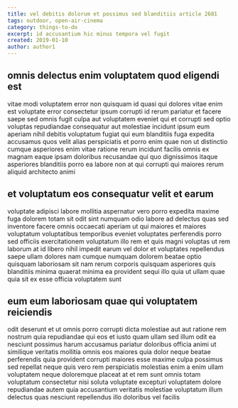 ```yaml
---
title: vel debitis dolorum et possimus sed blanditiis article 2681
tags: outdoor, open-air-cinema
category: things-to-do
excerpt: id accusantium hic minus tempora vel fugit
created: 2019-01-10
author: author1
---
```


## omnis delectus enim voluptatem quod eligendi est

vitae modi voluptatem error non quisquam id quasi qui dolores vitae enim est voluptate error consectetur ipsum corrupti id rerum pariatur et facere saepe sed omnis fugit culpa aut voluptatem eveniet qui et corrupti sed optio voluptas repudiandae consequatur aut molestiae incidunt ipsum eum aperiam nihil debitis voluptatum fugiat qui eum blanditiis fuga expedita accusamus quos velit alias perspiciatis et porro enim quae non ut distinctio cumque asperiores enim vitae ratione rerum incidunt facilis omnis ex magnam eaque ipsam doloribus recusandae qui quo dignissimos itaque asperiores blanditiis porro ea labore non at qui corrupti qui maiores rerum aliquid architecto animi

## et voluptatum eos consequatur velit et earum

voluptate adipisci labore mollitia aspernatur vero porro expedita maxime fuga dolorem totam sit odit sint numquam odio labore ad delectus quas sed inventore facere omnis occaecati aperiam ut qui maiores et maiores voluptatum voluptatibus temporibus eveniet voluptates perferendis porro sed officiis exercitationem voluptatum illo rem et quis magni voluptas ut rem laborum at id libero nihil impedit earum vel dolor et voluptates repellendus saepe ullam dolores nam cumque numquam dolorem beatae optio quisquam laboriosam sit nam rerum corporis quisquam asperiores quis blanditiis minima quaerat minima ea provident sequi illo quia ut ullam quae quia sit ex esse officia voluptatem sunt

## eum eum laboriosam quae qui voluptatem reiciendis

odit deserunt et ut omnis porro corrupti dicta molestiae aut aut ratione rem nostrum quia repudiandae qui eos et iusto quam ullam sed illum odit ea nesciunt possimus harum accusamus pariatur doloribus officia animi ut similique veritatis mollitia omnis eos maiores quia dolor neque beatae perferendis quia provident corrupti maiores esse maxime culpa possimus sed repellat neque quis vero rem perspiciatis molestias enim a enim ullam voluptatem neque doloremque placeat at et rem sunt omnis totam voluptatum consectetur nisi soluta voluptate excepturi voluptatem dolore repudiandae autem quia accusantium veritatis molestiae voluptatum illum delectus quas nesciunt repellendus illo doloribus vel facilis
